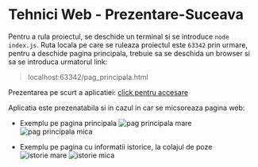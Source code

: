 # Tehnici Web - Prezentare-Suceava
Pentru a rula proiectul, se deschide un terminal si se introduce `node index.js`. Ruta locala pe care se ruleaza proiectul este `63342` prin urmare, pentru a deschide pagina principala, trebuie sa se deschida un browser si sa se introduca urmatorul link:
> localhost:63342/pag_principala.html

Prezentarea pe scurt a aplicatiei: [click pentru accesare](https://www.youtube.com/watch?v=p-p0M2NqcPY)

Aplicatia este prezenatabila si in cazul in car se micsoreaza pagina web:
- Exemplu pe pagina principala
![pag principala mare](https://github.com/denisapredescu/TehniciWeb-Prezentare-Suceava/assets/86727047/c0340474-9de4-41a2-9e4c-8b0fd44bd448)
![pag principala mica](https://github.com/denisapredescu/TehniciWeb-Prezentare-Suceava/assets/86727047/625cf742-815d-47bb-95ca-a511d1aa9562)

- Exemplu pe pagina cu informatii istorice, la colajul de poze
![istorie mare](https://github.com/denisapredescu/TehniciWeb-Prezentare-Suceava/assets/86727047/81e61bf1-65f5-47f4-865b-227c027c67a3)
![istorie mica](https://github.com/denisapredescu/TehniciWeb-Prezentare-Suceava/assets/86727047/2b3f5609-41a9-4e5b-a54a-c1b7f6ababd1)
